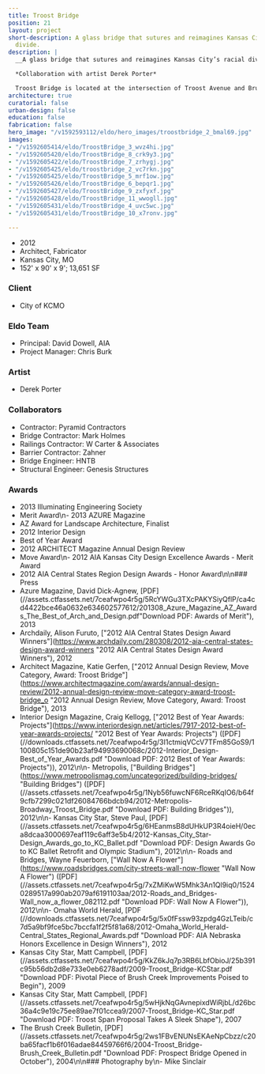 ```yaml
---
title: Troost Bridge
position: 21
layout: project
short-description: A glass bridge that sutures and reimagines Kansas City’s racial
  divide.
description: |
  __A glass bridge that sutures and reimagines Kansas City’s racial divide__

  *Collaboration with artist Derek Porter*

  Troost Bridge is located at the intersection of Troost Avenue and Brush Creek along the historic, and persisting, segregation line of Kansas City. Troost Avenue has seen both devastating poverty and incredible wealth, once rivaling downtown as the primary hub for commerce. As a result of its actionable disrepair, a new bridge was planned in conjunction with the Brush Creek Flood Control and Beautification Project. Both elegant and utilitarian, this project aimed to reanimate some of Troost Avenue’s former glory while embracing its specific and diverse cultures. Ten-feet-tall glass panels line the span of the bridge acting as an invisible guardrail. LED lighting concealed in a concrete barrier between pedestrians and vehicles illuminates the panels at night. The barrier also holds a series of stainless steel panels that fold and billow, activating artificial and natural light.
architecture: true
curatorial: false
urban-design: false
education: false
fabrication: false
hero_image: "/v1592593112/eldo/hero_images/troostbridge_2_bmal69.jpg"
images:
- "/v1592605414/eldo/TroostBridge_3_wvz4hi.jpg"
- "/v1592605420/eldo/TroostBridge_8_crk9y3.jpg"
- "/v1592605422/eldo/TroostBridge_7_zrhygj.jpg"
- "/v1592605425/eldo/troostbridge_2_vc7rkn.jpg"
- "/v1592605425/eldo/TroostBridge_5_mrf1ow.jpg"
- "/v1592605426/eldo/TroostBridge_6_bepqr1.jpg"
- "/v1592605427/eldo/TroostBridge_9_zxfyxf.jpg"
- "/v1592605428/eldo/TroostBridge_11_wwogll.jpg"
- "/v1592605431/eldo/TroostBridge_4_uvc5wc.jpg"
- "/v1592605431/eldo/TroostBridge_10_x7ronv.jpg"

---
```

- 2012
- Architect, Fabricator
- Kansas City, MO
- 152' x 90' x 9'; 13,651 SF 
        
### Client
- City of KCMO

### Eldo Team
- Principal: David Dowell, AIA
- Project Manager: Chris Burk

### Artist
- Derek Porter

### Collaborators
- Contractor: Pyramid Contractors
- Bridge Contractor: Mark Holmes
- Railings Contractor: W Carter & Associates
- Barrier Contractor: Zahner
- Bridge Engineer: HNTB
- Structural Engineer: Genesis Structures

### Awards
- 2013 Illuminating Engineering Society 
- Merit Award\n- 2013 AZURE Magazine 
- AZ Award for Landscape Architecture, Finalist
- 2012 Interior Design 
- Best of Year Award
- 2012 ARCHITECT Magazine Annual Design Review
- Move Award\n- 2012 AIA Kansas City Design Excellence Awards - Merit Award
- 2012 AIA Central States Region Design Awards - Honor Award\n\n### Press
- Azure Magazine, David Dick-Agnew, [PDF](//assets.ctfassets.net/7ceafwpo4r5g/5RcYWGu3TXcPAKYSiyQflP/ca4cd4422bce46a0632e634602577612/201308_Azure_Magazine_AZ_Awards_The_Best_of_Arch_and_Design.pdf\"Download PDF: Awards of Merit\"), 2013
- Archdaily, Alison Furuto, [\"2012 AIA Central States Design Award Winners\"](https://www.archdaily.com/280308/2012-aia-central-states-design-award-winners \"2012 AIA Central States Design Award Winners\"), 2012
- Architect Magazine, Katie Gerfen, [\"2012 Annual Design Review, Move Category, Award: Troost Bridge\"](https://www.architectmagazine.com/awards/annual-design-review/2012-annual-design-review-move-category-award-troost-bridge_o
        \"2012 Annual Design Review, Move Category, Award: Troost Bridge\"), 2013
- Interior Design Magazine, Craig Kellogg, [\"2012 Best of Year Awards: Projects\"](https://www.interiordesign.net/articles/7917-2012-best-of-year-awards-projects/
        \"2012 Best of Year Awards: Projects\") ([PDF](//downloads.ctfassets.net/7ceafwpo4r5g/3I1ctmiqVCcV7TFm85GoS9/1100805c151de90b23af94993690068c/2012-Interior_Design-Best_of_Year_Awards.pdf
        \"Download PDF: 2012 Best of Year Awards: Projects\")), 2012\n\n- Metropolis,
        [\"Building Bridges\"](https://www.metropolismag.com/uncategorized/building-bridges/
        \"Building Bridges\") ([PDF](//assets.ctfassets.net/7ceafwpo4r5g/1Nyb56fuwcNF6RceRKqIO6/b64f9cfb7299c021df26084766bdcb94/2012-Metropolis-Broadway_Troost_Bridge.pdf
        \"Download PDF: Building Bridges\")), 2012\n\n- Kansas City Star, Steve Paul,
        [PDF](//assets.ctfassets.net/7ceafwpo4r5g/6HEanmsB8dUHkUP3R4oieH/0eca8dcaa3000697eaf119c6aff3e5b4/2012-Kansas_City_Star-Design_Awards_go_to_KC_Ballet.pdf
        \"Download PDF: Design Awards Go to KC Ballet Retrofit and Olympic Stadium\"),
        2012\n\n- Roads and Bridges, Wayne Feuerborn, [\"Wall Now A Flower\"](https://www.roadsbridges.com/city-streets-wall-now-flower
        \"Wall Now A Flower\") ([PDF](//assets.ctfassets.net/7ceafwpo4r5g/7xZMiKwW5Mhk3An1Ql9iq0/15240289517a990ab2079af6191103aa/2012-Roads_and_Bridges-Wall_now_a_flower_082112.pdf
        \"Download PDF: Wall Now A Flower\")), 2012\n\n- Omaha World Herald, [PDF (//downloads.ctfassets.net/7ceafwpo4r5g/5x0fFssw93zpdg4GzLTeib/c7d5a9bf9fce5bc7bccfa1f2f5f81a68/2012-Omaha_World_Herald-Central_States_Regional_Awards.pdf \"Download PDF: AIA Nebraska Honors Excellence in Design Winners\"), 2012
- Kansas City Star, Matt Campbell, [PDF](//assets.ctfassets.net/7ceafwpo4r5g/KkZ6kJq7p3RB6LbfObioJ/25b391c95b56db2d8e733e0eb6278adf/2009-Troost_Bridge-KCStar.pdf \"Download PDF: Pivotal Piece of Brush Creek Improvements Poised to Begin\"), 2009
- Kansas City Star, Matt Campbell, [PDF](//assets.ctfassets.net/7ceafwpo4r5g/5wHjkNqGAvnepixdWiRjbL/d26bc36a4c9e19c75ee89ae7f01ccea9/2007-Troost_Bridge-KC_Star.pdf \"Download PDF: Troost Span Proposal Takes A Sleek Shape\"), 2007
- The Brush Creek Bulletin, [PDF](//assets.ctfassets.net/7ceafwpo4r5g/2ws1FBvENUNsEKAeNpCbzz/c20ba65facf1b6f016adae84459766f6/2004-Troost_Bridge-Brush_Creek_Bulletin.pdf
        \"Download PDF: Prospect Bridge Opened in October\"), 2004\n\n### Photography
        by\n- Mike Sinclair